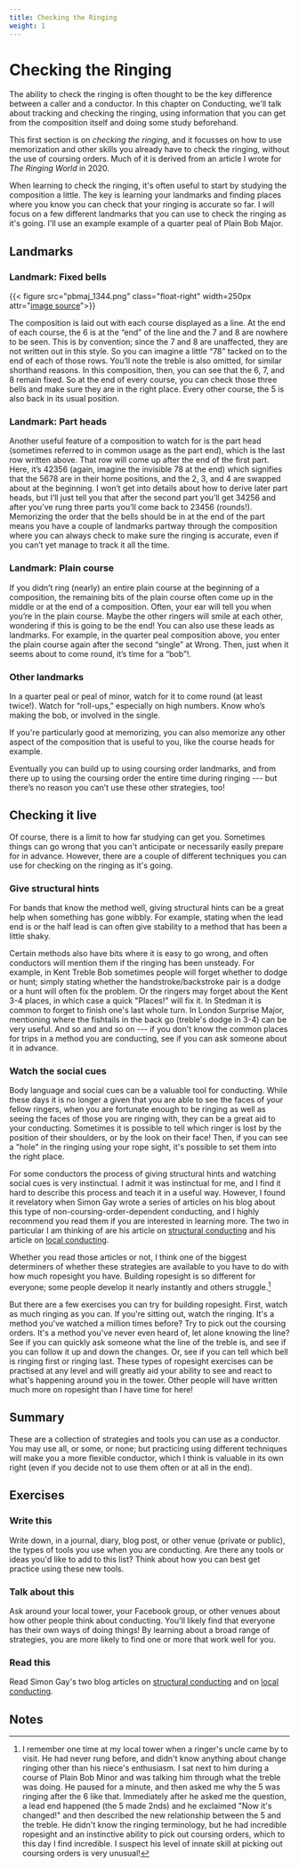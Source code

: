 ```yaml
---
title: Checking the Ringing
weight: 1
---
```


# Checking the Ringing

The ability to check the ringing is often thought to be the key difference between a caller and a conductor. In this chapter on Conducting, we'll talk about tracking and checking the ringing, using information that you can get from the composition itself and doing some study beforehand.

This first section is on _checking the ringing_, and it focusses on how to use memorization and other skills you already have to check the ringing, without the use of coursing orders. Much of it is derived from an article I wrote for _The Ringing World_ in 2020.

When learning to check the ringing, it's often useful to start by studying the composition a little. The key is learning your landmarks and finding places where you know you can check that your ringing is accurate so far. I will focus on a few different landmarks that you can use to check the ringing as it's going. I'll use an example example of a quarter peal of Plain Bob Major.

## Landmarks

### Landmark: Fixed bells

{{< figure src="pbmaj_1344.png" class="float-right" width=250px attr="[image source](https://complib.org/composition/33975)">}}

The composition is laid out with each course displayed as a line. At the end of each course, the 6 is at the “end” of the line and the 7 and 8 are nowhere to be seen. This is by convention; since the 7 and 8 are unaffected, they are not written out in this style. So you can imagine a little “78” tacked on to the end of each of those rows. You’ll note the treble is also omitted, for similar shorthand reasons. In this composition, then, you can see that the 6, 7, and 8 remain fixed. So at the end of every course, you can check those three bells and make sure they are in the right place. Every other course, the 5 is also back in its usual position.

### Landmark: Part heads

Another useful feature of a composition to watch for is the part head (sometimes referred to in common usage as the part end), which is the last row written above. That row will come up after the end of the first part. Here, it’s 42356 (again, imagine the invisible 78 at the end) which signifies that the 5678 are in their home positions, and the 2, 3, and 4 are swapped about at the beginning. I won’t get into details about how to derive later part heads, but I’ll just tell you that after the second part you’ll get 34256 and after you’ve rung three parts you’ll come back to 23456 (rounds!). Memorizing the order that the bells should be in at the end of the part means you have a couple of landmarks partway through the composition where you can always check to make sure the ringing is accurate, even if you can’t yet manage to track it all the time.

### Landmark: Plain course

If you didn’t ring (nearly) an entire plain course at the beginning of a composition, the remaining bits of the plain course often come up in the middle or at the end of a composition. Often, your ear will tell you when you’re in the plain course. Maybe the other ringers will smile at each other, wondering if this is going to be the end! You can also use these leads as landmarks. For example, in the quarter peal composition above, you enter the plain course again after the second “single” at Wrong. Then, just when it seems about to come round, it’s time for a “bob”!.

### Other landmarks

In a quarter peal or peal of minor, watch for it to come round (at least twice!). Watch for “roll-ups,” especially on high numbers. Know who’s making the bob, or involved in the single.

If you're particularly good at memorizing, you can also memorize any other aspect of the composition that is useful to you, like the course heads for example.

Eventually you can build up to using coursing order landmarks, and from there up to using the coursing order the entire time during ringing --- but there’s no reason you can’t use these other strategies, too!

## Checking it live

Of course, there is a limit to how far studying can get you. Sometimes things can go wrong that you can't anticipate or necessarily easily prepare for in advance. However, there are a couple of different techniques you can use for checking on the ringing as it's going. 

### Give structural hints

For bands that know the method well, giving structural hints can be a great help when something has gone wibbly. For example, stating when the lead end is or the half lead is can often give stability to a method that has been a little shaky. 

Certain methods also have bits where it is easy to go wrong, and often conductors will mention them if the ringing has been unsteady. For example, in Kent Treble Bob sometimes people will forget whether to dodge or hunt; simply stating whether the handstroke/backstroke pair is a dodge or a hunt will often fix the problem. Or the ringers may forget about the Kent 3-4 places, in which case a quick "Places!" will fix it. In Stedman it is common to forget to finish one's last whole turn. In London Surprise Major, mentioning where the fishtails in the back go (treble's dodge in 3-4) can be very useful. And so and and so on --- if you don't know the common places for trips in a method you are conducting, see if you can ask someone about it in advance. 

### Watch the social cues

Body language and social cues can be a valuable tool for conducting. While these days it is no longer a given that you are able to see the faces of your fellow ringers, when you are fortunate enough to be ringing as well as seeing the faces of those you are ringing with, they can be a great aid to your conducting. Sometimes it is possible to tell which ringer is lost by the position of their shoulders, or by the look on their face! Then, if you can see a "hole" in the ringing using your rope sight, it's possible to set them into the right place. 


For some conductors the process of giving structural hints and watching social cues is very instinctual. I admit it was instinctual for me, and I find it hard to describe this process and teach it in a useful way. However, I found it revelatory when Simon Gay wrote a series of articles on his blog about this type of non-coursing-order-dependent conducting, and I highly recommend you read them if you are interested in learning more. The two in particular I am thinking of are his article on [structural conducting](https://www.handbellringing.co.uk/blog/conducting-techniques-1-structural-conducting) and his article on [local conducting](https://www.handbellringing.co.uk/blog/conducting-techniques-2-local-conducting).

Whether you read those articles or not, I think one of the biggest determiners of whether these strategies are available to you have to do with how much ropesight you have. Building ropesight is so different for everyone; some people develop it nearly instantly and others struggle.[^1] 

But there are a few exercises you can try for building ropesight. First, watch as much ringing as you can. If you're sitting out, watch the ringing. It's a method you've watched a million times before? Try to pick out the coursing orders. It's a method you've never even heard of, let alone knowing the line? See if you can quickly ask someone what the line of the treble is, and see if you can follow it up and down the changes. Or, see if you can tell which bell is ringing first or ringing last. These types of ropesight exercises can be practised at any level and will greatly aid your ability to see and react to what's happening around you in the tower. Other people will have written much more on ropesight than I have time for here!

## Summary

These are a collection of strategies and tools you can use as a conductor. You may use all, or some, or none; but practicing using different techniques will make you a more flexible conductor, which I think is valuable in its own right (even if you decide not to use them often or at all in the end).

## Exercises

### Write this

Write down, in a journal, diary, blog post, or other venue (private or public), the types of tools you use when you are conducting. Are there any tools or ideas you'd like to add to this list? Think about how you can best get practice using these new tools.

### Talk about this

Ask around your local tower, your Facebook group, or other venues about how other people think about conducting. You'll likely find that everyone has their own ways of doing things! By learning about a broad range of strategies, you are more likely to find one or more that work well for you.

### Read this

Read Simon Gay's two blog articles on [structural conducting](https://www.handbellringing.co.uk/blog/conducting-techniques-1-structural-conducting) and on [local conducting](https://www.handbellringing.co.uk/blog/conducting-techniques-2-local-conducting).

## Notes

[^1]: I remember one time at my local tower when a ringer's uncle came by to visit. He had never rung before, and didn't know anything about change ringing other than his niece's enthusiasm. I sat next to him during a course of Plain Bob Minor and was talking him through what the treble was doing. He paused for a minute, and then asked me why the 5 was ringing after the 6 like that. Immediately after he asked me the question, a lead end happened (the 5 made 2nds) and he exclaimed "Now it's changed!" and then described the new relationship between the 5 and the treble. He didn't know the ringing terminology, but he had incredible ropesight and an instinctive ability to pick out coursing orders, which to this day I find incredible. I suspect his level of innate skill at picking out coursing orders is very unusual!




